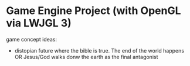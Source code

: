 # Game Engine Project (with OpenGL via LWJGL 3)

game concept ideas:
- distopian future where the bible is true. The end of the world happens OR Jesus/God walks donw the earth as the final antagonist
